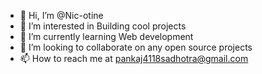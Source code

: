 - 👋 Hi, I’m @Nic-otine
- 👀 I’m interested in Building cool projects
- 🌱 I’m currently learning Web development
- 💞️ I’m looking to collaborate on any open source projects
- 📫 How to reach me at pankaj4118sadhotra@gmail.com

<!---
Nic-otine/Nic-otine is a ✨ special ✨ repository because its `README.md` (this file) appears on your GitHub profile.
You can click the Preview link to take a look at your changes.
--->
